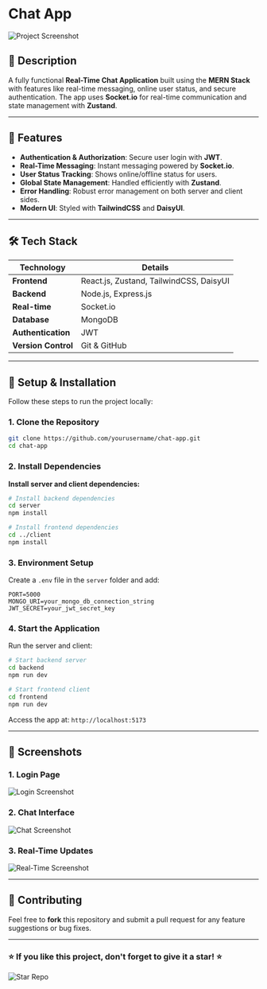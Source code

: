 # Chat App

![Project Screenshot](https://via.placeholder.com/800x400.png?text=Chat+App+Preview)

## 📜 **Description**
A fully functional **Real-Time Chat Application** built using the **MERN Stack** with features like real-time messaging, online user status, and secure authentication. The app uses **Socket.io** for real-time communication and state management with **Zustand**.

---

## 🚀 **Features**
- **Authentication & Authorization**: Secure user login with **JWT**.
- **Real-Time Messaging**: Instant messaging powered by **Socket.io**.
- **User Status Tracking**: Shows online/offline status for users.
- **Global State Management**: Handled efficiently with **Zustand**.
- **Error Handling**: Robust error management on both server and client sides.
- **Modern UI**: Styled with **TailwindCSS** and **DaisyUI**.

---

## 🛠 **Tech Stack**

| **Technology**    | **Details**                 |
|--------------------|-----------------------------|
| **Frontend**       | React.js, Zustand, TailwindCSS, DaisyUI |
| **Backend**        | Node.js, Express.js        |
| **Real-time**      | Socket.io                  |
| **Database**       | MongoDB                    |
| **Authentication** | JWT                        |
| **Version Control**| Git & GitHub               |

---

## 🔧 **Setup & Installation**
Follow these steps to run the project locally:

### 1. Clone the Repository
```bash
git clone https://github.com/yourusername/chat-app.git
cd chat-app
```

### 2. Install Dependencies
**Install server and client dependencies:**
```bash
# Install backend dependencies
cd server
npm install

# Install frontend dependencies
cd ../client
npm install
```

### 3. Environment Setup
Create a `.env` file in the `server` folder and add:
```env
PORT=5000
MONGO_URI=your_mongo_db_connection_string
JWT_SECRET=your_jwt_secret_key
```

### 4. Start the Application
Run the server and client:
```bash
# Start backend server
cd backend
npm run dev

# Start frontend client
cd frontend
npm run dev
```
Access the app at: `http://localhost:5173`

---

## 📸 **Screenshots**
### **1. Login Page**
![Login Screenshot](https://via.placeholder.com/600x300.png?text=Login+Page)

### **2. Chat Interface**
![Chat Screenshot](https://via.placeholder.com/600x300.png?text=Chat+Interface)

### **3. Real-Time Updates**
![Real-Time Screenshot](https://via.placeholder.com/600x300.png?text=Real-Time+Updates)

---

## 🤝 **Contributing**
Feel free to **fork** this repository and submit a pull request for any feature suggestions or bug fixes.

---

### ⭐ **If you like this project, don't forget to give it a star!** ⭐

![Star Repo](https://img.shields.io/github/stars/yourusername/chat-app?style=social)
